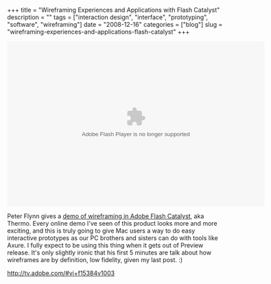 +++
title = "Wireframing Experiences and Applications with Flash Catalyst"
description = ""
tags = ["interaction design", "interface", "prototyping", "software", "wireframing"]
date = "2008-12-16"
categories = ["blog"]
slug = "wireframing-experiences-and-applications-flash-catalyst"
+++



  <div class="video"><embed src="http://tv.adobe.com/Embed.swf" quality="high" bgcolor="#000000" width="600" height="385" name="AdobeTVPlayer" play="true" loop="false" quality="high" allowScriptAccess="always" type="application/x-shockwave-flash" pluginspage="http://www.adobe.com/go/getflashplayer" flashVars="v=~b64~aHR0cDovL2Fkb2JlLmVkZ2Vib3NzLm5ldC9mbGFzaC9hZG9iZS9hZG9iZXR2Mi9tYXhfMjAwOF9kZXZlbG9wLzE1OTY3NDE2MTNfMjk0NjI0NzAwMV8yMDA0LWZseW5uLXdlZC05MzBhbS1kZXNpZ24tZGV2ZWxvcGVyLmZsdj9yc3NfZmVlZGlkPTE1Mzg0JnhtbHZlcnM9Mg==&amp;w=600&amp;t=http://tv.adobe.com/vi+f15384v1003&amp;h=385"></embed></div>
<p>Peter Flynn gives a <a href="http://tv.adobe.com/#vi+f15384v1003">demo of wireframing in Adobe Flash Catalyst</a>, aka Thermo. Every online demo I've seen of this product looks more and more exciting, and this is truly going to give Mac users a way to do easy interactive prototypes as our PC brothers and sisters can do with tools like Axure. I fully expect to be using this thing when it gets out of Preview release. It's only slightly ironic that his first 5 minutes are talk about how wireframes are by definition, low fidelity, given my last post. :)</p>
    
  <a href="http://tv.adobe.com/#vi+f15384v1003">http://tv.adobe.com/#vi+f15384v1003</a>
